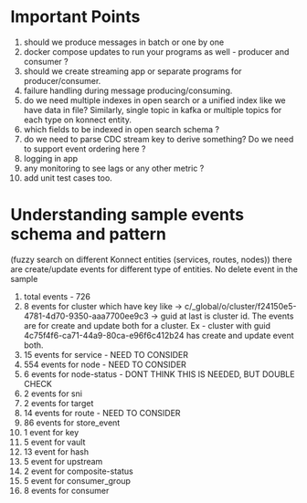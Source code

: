 # Important Points

1. should we produce messages in batch or one by one
2. docker compose updates to run your programs as well - producer and consumer ?
3. should we create streaming app or separate programs for producer/consumer.
4. failure handling during message producing/consuming.
5. do we need multiple indexes in open search or a unified index like we have data in file? Similarly, single topic
in kafka or multiple topics for each type on konnect entity.
6. which fields to be indexed in open search schema ?
7. do we need to parse CDC stream key to derive something? Do we need to support event ordering here ?
8. logging in app
9. any monitoring to see lags or any other metric ?
10. add unit test cases too.


# Understanding sample events schema and pattern

(fuzzy search on different Konnect entities (services, routes, nodes))
there are create/update events for different type of entities. No delete event in the sample

1. total events - 726
2. 8 events for cluster which have key like -> c/_global/o/cluster/f24150e5-4781-4d70-9350-aaa7700ee9c3 -> guid at
last is cluster id. The events are for create and update both for a cluster. Ex - cluster with guid
4c75f4f6-ca71-44a9-80ca-e96f6c412b24 has create and update event both.
3. 15 events for service - NEED TO CONSIDER
4. 554 events for node - NEED TO CONSIDER
5. 6 events for node-status - DONT THINK THIS IS NEEDED, BUT DOUBLE CHECK
6. 2 events for sni
7. 2 events for target
8. 14 events for route - NEED TO CONSIDER
9. 86 events for store_event
10. 1 event for key
11. 5 event for vault
12. 13 event for hash
13. 5 event for upstream
14. 2 event for composite-status
15. 5 event for consumer_group
16. 8 events for consumer
